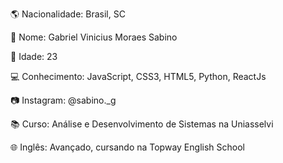 🌎 Nacionalidade: Brasil, SC

👤 Nome: Gabriel Vinicius Moraes Sabino

🎂 Idade: 23

💻 Conhecimento: JavaScript, CSS3, HTML5, Python, ReactJs

📷 Instagram: @sabino._g

📚 Curso: Análise e Desenvolvimento de Sistemas na Uniasselvi

🌐 Inglês: Avançado, cursando na Topway English School


